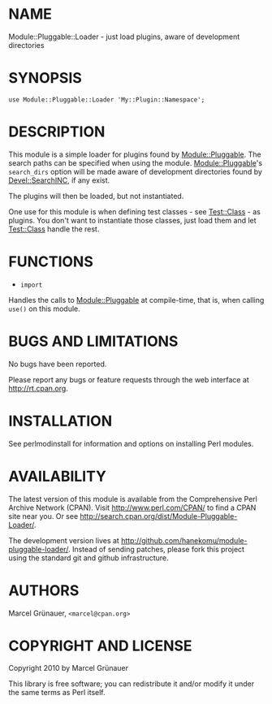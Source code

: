 # NAME

Module::Pluggable::Loader - just load plugins, aware of development directories

# SYNOPSIS

    use Module::Pluggable::Loader 'My::Plugin::Namespace';

# DESCRIPTION

This module is a simple loader for plugins found by [Module::Pluggable](http://search.cpan.org/perldoc?Module::Pluggable). The
search paths can be specified when using the module. [Module::Pluggable](http://search.cpan.org/perldoc?Module::Pluggable)'s
`search_dirs` option will be made aware of development directories found by
[Devel::SearchINC](http://search.cpan.org/perldoc?Devel::SearchINC), if any exist.

The plugins will then be loaded, but not instantiated.

One use for this module is when defining test classes - see [Test::Class](http://search.cpan.org/perldoc?Test::Class) -
as plugins. You don't want to instantiate those classes, just load them and
let [Test::Class](http://search.cpan.org/perldoc?Test::Class) handle the rest.

# FUNCTIONS

- `import`

Handles the calls to [Module::Pluggable](http://search.cpan.org/perldoc?Module::Pluggable) at compile-time, that is, when
calling `use()` on this module.

# BUGS AND LIMITATIONS

No bugs have been reported.

Please report any bugs or feature requests through the web interface at
<http://rt.cpan.org>.

# INSTALLATION

See perlmodinstall for information and options on installing Perl modules.

# AVAILABILITY

The latest version of this module is available from the Comprehensive Perl
Archive Network (CPAN). Visit <http://www.perl.com/CPAN/> to find a CPAN
site near you. Or see <http://search.cpan.org/dist/Module-Pluggable-Loader/>.

The development version lives at <http://github.com/hanekomu/module-pluggable-loader/>.
Instead of sending patches, please fork this project using the standard git
and github infrastructure.

# AUTHORS

Marcel Gr&uuml;nauer, `<marcel@cpan.org>`

# COPYRIGHT AND LICENSE

Copyright 2010 by Marcel Gr&uuml;nauer

This library is free software; you can redistribute it and/or modify
it under the same terms as Perl itself.